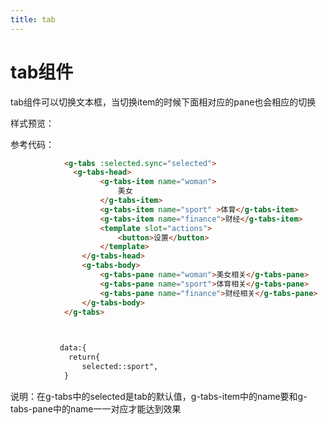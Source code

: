 ```yaml
---
title: tab
---
```

# tab组件
tab组件可以切换文本框，当切换item的时候下面相对应的pane也会相应的切换

样式预览：

<ClientOnly>

<tab></tab>

</ClientOnly>

参考代码：
```html
            <g-tabs :selected.sync="selected">
              <g-tabs-head>
                    <g-tabs-item name="woman">
                        美女
                    </g-tabs-item>
                    <g-tabs-item name="sport" >体育</g-tabs-item>
                    <g-tabs-item name="finance">财经</g-tabs-item>
                    <template slot="actions">
                        <button>设置</button>
                    </template>
                </g-tabs-head>
                <g-tabs-body>
                    <g-tabs-pane name="woman">美女相关</g-tabs-pane>
                    <g-tabs-pane name="sport">体育相关</g-tabs-pane>
                    <g-tabs-pane name="finance">财经相关</g-tabs-pane>
                </g-tabs-body>
            </g-tabs>
             


           data:{
             return{
                selected::sport",
            }
```

说明：在g-tabs中的selected是tab的默认值，g-tabs-item中的name要和g-tabs-pane中的name一一对应才能达到效果